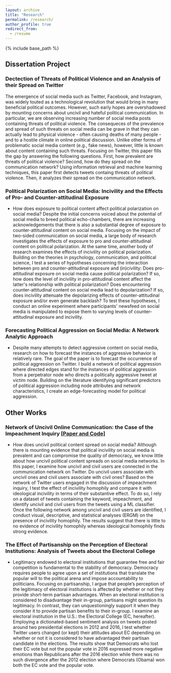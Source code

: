 ```yaml
---
layout: archive
title: "Research"
permalink: /research/
author_profile: true
redirect_from:
  - /resume
---
```


{% include base_path %}



## Dissertation Project

### Dectection of Threats of Political Violence and an Analysis of their Spread on Twitter

The emergence of social media such as Twitter, Facebook, and Instagram, was widely touted as a technological revolution that would bring in many beneficial political outcomes. However, such early hopes are overshadowed by mounting concerns about uncivil and hateful political communication. In particular, we are observing increasing number of social media posts containing threats of political violence. The consequeces of the prevalence and spread of such threats on social media can be grave in that they can actually lead to physical violence - often causing deaths of many people - and to a hostile climate in online political discussion. Unlike other forms of problematic social media content (e.g., fake news), however, little is known about content containing such threats. Focusing on Twitter, this paper fills the gap by answering the following questions. First, how prevalent are threats of political violence? Second, how do they spread on the communication network? Using information retrieval and machine learning techniques, this paper first detects tweets containg threats of political violence. Then, it analyzes their spread on the communication network.

### Political  Polarization  on  Social  Media:  Incivility  and  the  Effects  of  Pro-  and  Counter-attitudinal Exposure
* How does exposure to political content affect political polarization on social media? Despite the initial concerns voiced about the potential of social media to breed political echo-chambers, there are increasing acknowledgements that there is also a substantial degree of exposure to counter-attitudinal content on social media. Focusing on the impact of two-sided communication on social media, a large body of research investigates the effects of exposure to pro and counter-attitudinal content on political polarization. At the same time, another body of research examines the effects of incivility on political polarization. Building on the theories in psychology, communication, and political science, I test a series of hypotheses concerning the interaction between pro and counter-attitudinal exposure and (in)civility: Does pro-attitudinal exposure on social media cause political polarization? If so, how does the level of incivility in pro-attitudinal content affect the latter's relationship with political polarization? Does encountering counter-attitudinal content on social media lead to depolarization? If so, does incivility attenuate the depolarizing effects of counter-attitudinal exposure and/or even generate backlash? To test these hypotheses, I conduct an online experiment where participants' newsfeed on social media is manipulated to expose them to varying levels of counter-attitudinal exposure and incivility. 

### Forecasting Political Aggression on Social Media: A Network Analytic Approach
* Despite many attempts to detect aggressive content on social media, research on how to forecast the instances of aggressive behavior is relatively rare. The goal of the paper is to forecast the occurrence of political aggression on Twitter. I build a network of political aggression where directed edges stand for the instances of political aggression from a perpetrator node who directs a politically aggressive tweet at victim node. Building on the literature identifying significant predictors of political aggression including node attributes and network characteristics, I create an edge-forecasting model for political aggression.

## Other Works

### Network of Uncivil Online Communication: the Case of the Impeachment Inquiry  [[Paper and Code]](https://github.com/taegyoon-kim/Course-Project-SoDA502-STAT597)

* How does uncivil political content spread on social media? Although there is mounting evidence that political incivility on social media is prevalent and can compromise the quality of democracy, we know little about how uncivil political content spreads on social media networks. In this paper, I examine how uncivil and civil users are connected in the communication network on Twitter. Do uncivil users associate with uncivil ones and civil users associate with civil ones? Based on the network of Twitter users engaged in the discussion of impeachment inquiry, I test the effect of incivility homophily and compare it with ideological incivility in terms of their substantive effect. To do so, I rely on a dataset of tweets containing the keyword, impeachment, and identify uncivil and civil users from the tweets using a ML classifier. Once the following network among uncivil and civil users are identified, I conduct visual, descriptive, and statistical analyses (ERGM) on the presence of incivility homophily. The results suggest that there is little to no evidence of incivility homophily whereas ideological homophily finds strong evidence.

### The Effect of Partisanship on the Perception of Electoral Institutions: Analysis of Tweets about the Electoral College
* Legitimacy endowed to electoral institutions that guarantee free and fair competition is fundamental to the stability of democracy. Democracy requires people to agree upon a set of institutions that translate the popular will to the political arena and impose accountability to politicians. Focusing on partisanship, I argue that people’s perception of the legitimacy of electoral institutions is affected by whether or not they provide short-term partisan advantages. When an electoral institution is considered to disadvantage their in-group, partisans might question its legitimacy. In contrast, they can unquestioningly support it when they consider it to provide partisan benefits to their in-group. I examine an electoral institution in the U.S.: the Electoral College (EC, hereafter). Employing a dictionated-based sentiment analysis on tweets posted around two presidential elections in 2012 and 2016, I test whether Twitter users changed (or kept) their attitudes about EC depending on whether or not it is considered to have advantaged their partisan candidate in the elections. The results show that Democrats who lost their EC vote but not the popular vote in 2016 expressed more negative emotions than Republicans after the 2016 election while there was no such divergence after the 2012 election where Democrats (Obama) won both the EC vote and the popular vote.

